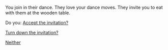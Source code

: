 You join in their dance.
They love your dance moves.
They invite you to eat with them at the wooden table.

Do you:
[Accept the invitation?](./accept-invitation/accept-invitation.md)

[Turn down the invitation?](./dont-accept-invitation/dont-accept-invitation.md)

[Neither](./neither/neither.md)